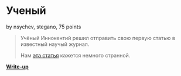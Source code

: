 # Ученый
by nsychev, stegano, 75 points

> Учёный Иннокентий решил отправить свою первую статью в известный научый журнал.
>
> Нам [эта статья](../../static/454e501087ddac15b4f1/article.pdf) кажется немного странной.

**[Write-up](WRITEUP.md)**
